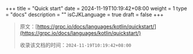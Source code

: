 +++
title = "Quick start"
date = 2024-11-19T10:19:42+08:00
weight = 1
type = "docs"
description = ""
isCJKLanguage = true
draft = false
+++

> 原文：[https://grpc.io/docs/languages/kotlin/quickstart/](https://grpc.io/docs/languages/kotlin/quickstart/)
>
> 收录该文档的时间：`2024-11-19T10:19:42+08:00`
